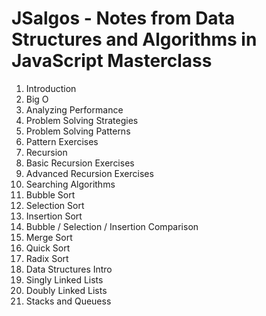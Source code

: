 # JSalgos - Notes from Data Structures and Algorithms in JavaScript Masterclass

1. Introduction
2. Big O
3. Analyzing Performance
4. Problem Solving Strategies
5. Problem Solving Patterns
6. Pattern Exercises
7. Recursion
8. Basic Recursion Exercises
9. Advanced Recursion Exercises
10. Searching Algorithms
11. Bubble Sort
12. Selection Sort
13. Insertion Sort
14. Bubble / Selection / Insertion Comparison
15. Merge Sort
16. Quick Sort
17. Radix Sort
18. Data Structures Intro
19. Singly Linked Lists
20. Doubly Linked Lists
21. Stacks and Queuess
